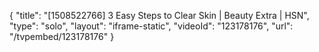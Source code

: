 {
    "title": "[1508522766] 3 Easy Steps to Clear Skin | Beauty Extra | HSN",
    "type": "solo",
    "layout": "iframe-static",
    "videoId": "123178176",
    "url": "\/tvpembed\/123178176"
}